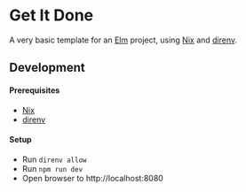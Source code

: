 # Get It Done

A very basic template for an [Elm](https://elm-lang.org/) project, using [Nix](https://nixos.org/) and [direnv](https://direnv.net/).

## Development

#### Prerequisites

- [Nix](https://nixos.org/)
- [direnv](https://direnv.net/)

#### Setup

- Run `direnv allow`
- Run `npm run dev`
- Open browser to http://localhost:8080
